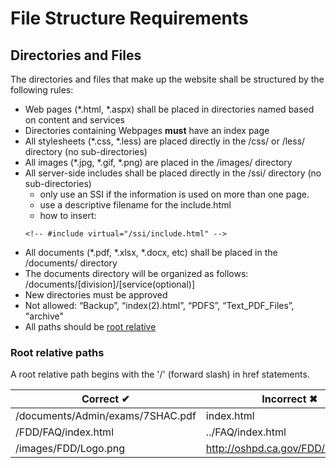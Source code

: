 # File Structure Requirements

## Directories and Files

The directories and files that make up the website shall be structured by the following rules:

* Web pages \(\*.html, \*.aspx\) shall be placed in directories named based on content and services
* Directories containing Webpages **must** have an index page
* All stylesheets \(\*.css, \*.less\) are placed directly in the /css/ or /less/ directory (no sub-directories)
* All images \(\*.jpg, \*.gif, \*.png\) are placed in the /images/ directory
* All server-side includes shall be placed directly in the /ssi/ directory (no sub-directories)
  * only use an SSI if the information is used on more than one page. 
  * use a descriptive filename for the include.html
  * how to insert:
  ```vbscript
  <!-- #include virtual="/ssi/include.html" -->
  ```
* All documents \(\*.pdf, \*.xlsx, \*.docx, etc\) shall be placed in the /documents/ directory
* The documents directory will be organized as follows: /documents/[division]/[service(optional)]
* New directories must be approved
* Not allowed: “Backup”, “index(2).html”, “PDFS”, “Text_PDF_Files”, "archive"
* All paths should be [root relative](https://github.com/OSHPD-WebTeam/Standards-Policies-Procedures/blob/master/File-Structure.md#root-relative-paths)

### Root relative paths
A root relative path begins with the '/' (forward slash)  in href statements.

Correct &#10004; | Incorrect &#10006;
------- | ---------
/documents/Admin/exams/7SHAC.pdf | index.html
/FDD/FAQ/index.html  | ../FAQ/index.html
/images/FDD/Logo.png | http://oshpd.ca.gov/FDD/index.html
